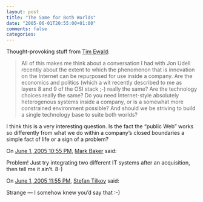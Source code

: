 ```yaml
---
layout: post
title: "The Same for Both Worlds"
date: "2005-06-01T20:55:00+01:00"
comments: false
categories: 
---
```


<p>Thought-provoking stuff from <a href="http://pluralsight.com/blogs/tewald/archive/2005/06/01/9680.aspx">Tim Ewald</a>:</p>

<blockquote>
<p>All of this makes me think about a conversation I had with Jon Udell recently about the extent to which the phenomenon that is innovation on the Internet can be repurposed for use inside a company. Are the economics and politics (which a wit recently described to me as layers 8 and 9 of the OSI stack ;-) really the same? Are the technology choices really the same? Do you need Internet-style absolutely heterogenous systems inside a company, or is a somewhat more constrained environment possible? And should we be striving to build a single technology base to suite both worlds?</p>
</blockquote>

<p>I think this is a very interesting question. Is the fact the &#8220;public Web&#8221; works so differently from what we do within a company&#8217;s closed boundaries a simple fact of life or a sign of a problem?</p>

<section class="comments">

<div class="comment" id="comment-564">
On <a href="#comment-564" title="Permalink to this comment">June  1, 2005 10:55 PM</a>, <a href="http://www.markbaker.ca" title="http://www.markbaker.ca" rel="nofollow">Mark Baker</a>
said:
<p>Problem!  Just try integrating two different IT systems after an acquisition, then tell me it ain&#8217;t. 8-)</p>


<div class="comment" id="comment-565">
On <a href="#comment-565" title="Permalink to this comment">June  1, 2005 11:55 PM</a>, <a href="/en/staff/st/">Stefan Tilkov</a>
said:
<p>Strange &#8212; I somehow knew you&#8217;d say that :-)</p>


</section>

